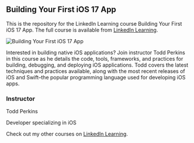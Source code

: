 ## Building Your First iOS 17 App
This is the repository for the LinkedIn Learning course Building Your First iOS 17 App. The full course is available from [LinkedIn Learning][lil-course-url].

![Building Your First iOS 17 App][lil-thumbnail-url] 

Interested in building native iOS applications? Join instructor Todd Perkins in this course as he details the code, tools, frameworks, and practices for building, debugging, and deploying iOS applications. Todd covers the latest techniques and practices available, along with the most recent releases of iOS and Swift–the popular programming language used for developing iOS apps.

### Instructor

Todd Perkins

Developer specializing in iOS

Check out my other courses on [LinkedIn Learning](https://www.linkedin.com/learning/instructors/todd-perkins).

[lil-course-url]: https://www.linkedin.com/learning/building-your-first-ios-17-app
[lil-thumbnail-url]: https://media.licdn.com/dms/image/D560DAQFEKONg7FNiDw/learning-public-crop_675_1200/0/1696534679389?e=2147483647&v=beta&t=3gmbZp31_rWONSurpbxaSgCAABJd1QUvGrwfY3eebTA
